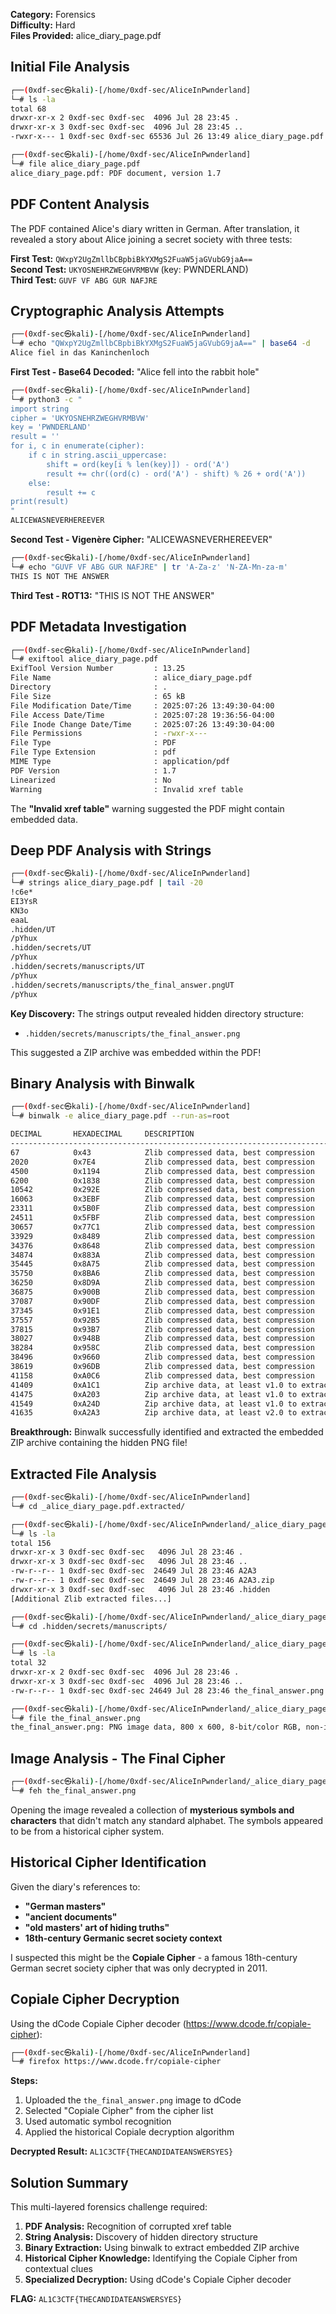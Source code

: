 **Category:** Forensics  
**Difficulty:** Hard  
**Files Provided:** alice_diary_page.pdf

## Initial File Analysis

```bash
┌──(0xdf-sec㉿kali)-[/home/0xdf-sec/AliceInPwnderland]
└─# ls -la
total 68
drwxr-xr-x 2 0xdf-sec 0xdf-sec  4096 Jul 28 23:45 .
drwxr-xr-x 3 0xdf-sec 0xdf-sec  4096 Jul 28 23:45 ..
-rwxr-x--- 1 0xdf-sec 0xdf-sec 65536 Jul 26 13:49 alice_diary_page.pdf

┌──(0xdf-sec㉿kali)-[/home/0xdf-sec/AliceInPwnderland]
└─# file alice_diary_page.pdf
alice_diary_page.pdf: PDF document, version 1.7
```

## PDF Content Analysis

The PDF contained Alice's diary written in German. After translation, it revealed a story about Alice joining a secret society with three tests:

**First Test:** `QWxpY2UgZmllbCBpbiBkYXMgS2FuaW5jaGVubG9jaA==`  
**Second Test:** `UKYOSNEHRZWEGHVRMBVW` (key: PWNDERLAND)  
**Third Test:** `GUVF VF ABG GUR NAFJRE`

## Cryptographic Analysis Attempts

```bash
┌──(0xdf-sec㉿kali)-[/home/0xdf-sec/AliceInPwnderland]
└─# echo "QWxpY2UgZmllbCBpbiBkYXMgS2FuaW5jaGVubG9jaA==" | base64 -d
Alice fiel in das Kaninchenloch
```

**First Test - Base64 Decoded:** "Alice fell into the rabbit hole"

```bash
┌──(0xdf-sec㉿kali)-[/home/0xdf-sec/AliceInPwnderland]
└─# python3 -c "
import string
cipher = 'UKYOSNEHRZWEGHVRMBVW'
key = 'PWNDERLAND'
result = ''
for i, c in enumerate(cipher):
    if c in string.ascii_uppercase:
        shift = ord(key[i % len(key)]) - ord('A')
        result += chr((ord(c) - ord('A') - shift) % 26 + ord('A'))
    else:
        result += c
print(result)
"
ALICEWASNEVERHEREEVER
```

**Second Test - Vigenère Cipher:** "ALICEWASNEVERHEREEVER"

```bash
┌──(0xdf-sec㉿kali)-[/home/0xdf-sec/AliceInPwnderland]
└─# echo "GUVF VF ABG GUR NAFJRE" | tr 'A-Za-z' 'N-ZA-Mn-za-m'
THIS IS NOT THE ANSWER
```

**Third Test - ROT13:** "THIS IS NOT THE ANSWER"

## PDF Metadata Investigation

```bash
┌──(0xdf-sec㉿kali)-[/home/0xdf-sec/AliceInPwnderland]
└─# exiftool alice_diary_page.pdf
ExifTool Version Number         : 13.25
File Name                       : alice_diary_page.pdf
Directory                       : .
File Size                       : 65 kB
File Modification Date/Time     : 2025:07:26 13:49:30-04:00
File Access Date/Time           : 2025:07:28 19:36:56-04:00
File Inode Change Date/Time     : 2025:07:26 13:49:30-04:00
File Permissions                : -rwxr-x---
File Type                       : PDF
File Type Extension             : pdf
MIME Type                       : application/pdf
PDF Version                     : 1.7
Linearized                      : No
Warning                         : Invalid xref table
```

The **"Invalid xref table"** warning suggested the PDF might contain embedded data.

## Deep PDF Analysis with Strings

```bash
┌──(0xdf-sec㉿kali)-[/home/0xdf-sec/AliceInPwnderland]
└─# strings alice_diary_page.pdf | tail -20
!c6e*
EI3YsR
KN3o
eaaL
.hidden/UT
/pYhux
.hidden/secrets/UT
/pYhux  
.hidden/secrets/manuscripts/UT
/pYhux
.hidden/secrets/manuscripts/the_final_answer.pngUT
/pYhux
```

**Key Discovery:** The strings output revealed hidden directory structure:
- `.hidden/secrets/manuscripts/the_final_answer.png`

This suggested a ZIP archive was embedded within the PDF!

## Binary Analysis with Binwalk

```bash
┌──(0xdf-sec㉿kali)-[/home/0xdf-sec/AliceInPwnderland]
└─# binwalk -e alice_diary_page.pdf --run-as=root

DECIMAL       HEXADECIMAL     DESCRIPTION
--------------------------------------------------------------------------------
67            0x43            Zlib compressed data, best compression
2020          0x7E4           Zlib compressed data, best compression
4500          0x1194          Zlib compressed data, best compression
6200          0x1838          Zlib compressed data, best compression
10542         0x292E          Zlib compressed data, best compression
16063         0x3EBF          Zlib compressed data, best compression
23311         0x5B0F          Zlib compressed data, best compression
24511         0x5FBF          Zlib compressed data, best compression
30657         0x77C1          Zlib compressed data, best compression
33929         0x8489          Zlib compressed data, best compression
34376         0x8648          Zlib compressed data, best compression
34874         0x883A          Zlib compressed data, best compression
35445         0x8A75          Zlib compressed data, best compression
35750         0x8BA6          Zlib compressed data, best compression
36250         0x8D9A          Zlib compressed data, best compression
36875         0x900B          Zlib compressed data, best compression
37087         0x90DF          Zlib compressed data, best compression
37345         0x91E1          Zlib compressed data, best compression
37557         0x92B5          Zlib compressed data, best compression
37815         0x93B7          Zlib compressed data, best compression
38027         0x948B          Zlib compressed data, best compression
38284         0x958C          Zlib compressed data, best compression
38496         0x9660          Zlib compressed data, best compression
38619         0x96DB          Zlib compressed data, best compression
41158         0xA0C6          Zlib compressed data, best compression
41409         0xA1C1          Zip archive data, at least v1.0 to extract, name: .hidden/
41475         0xA203          Zip archive data, at least v1.0 to extract, name: .hidden/secrets/
41549         0xA24D          Zip archive data, at least v1.0 to extract, name: .hidden/secrets/manuscripts/
41635         0xA2A3          Zip archive data, at least v2.0 to extract, compressed size: 23240, uncompressed size: 24649, name: .hidden/secrets/manuscripts/the_final_answer.png
```

**Breakthrough:** Binwalk successfully identified and extracted the embedded ZIP archive containing the hidden PNG file!

## Extracted File Analysis

```bash
┌──(0xdf-sec㉿kali)-[/home/0xdf-sec/AliceInPwnderland]
└─# cd _alice_diary_page.pdf.extracted/

┌──(0xdf-sec㉿kali)-[/home/0xdf-sec/AliceInPwnderland/_alice_diary_page.pdf.extracted]
└─# ls -la
total 156
drwxr-xr-x 3 0xdf-sec 0xdf-sec   4096 Jul 28 23:46 .
drwxr-xr-x 3 0xdf-sec 0xdf-sec   4096 Jul 28 23:46 ..
-rw-r--r-- 1 0xdf-sec 0xdf-sec  24649 Jul 28 23:46 A2A3
-rw-r--r-- 1 0xdf-sec 0xdf-sec  24649 Jul 28 23:46 A2A3.zip
drwxr-xr-x 3 0xdf-sec 0xdf-sec   4096 Jul 28 23:46 .hidden
[Additional Zlib extracted files...]

┌──(0xdf-sec㉿kali)-[/home/0xdf-sec/AliceInPwnderland/_alice_diary_page.pdf.extracted]
└─# cd .hidden/secrets/manuscripts/

┌──(0xdf-sec㉿kali)-[/home/0xdf-sec/AliceInPwnderland/_alice_diary_page.pdf.extracted/.hidden/secrets/manuscripts]
└─# ls -la
total 32
drwxr-xr-x 2 0xdf-sec 0xdf-sec  4096 Jul 28 23:46 .
drwxr-xr-x 3 0xdf-sec 0xdf-sec  4096 Jul 28 23:46 ..
-rw-r--r-- 1 0xdf-sec 0xdf-sec 24649 Jul 28 23:46 the_final_answer.png

┌──(0xdf-sec㉿kali)-[/home/0xdf-sec/AliceInPwnderland/_alice_diary_page.pdf.extracted/.hidden/secrets/manuscripts]
└─# file the_final_answer.png
the_final_answer.png: PNG image data, 800 x 600, 8-bit/color RGB, non-interlaced
```

## Image Analysis - The Final Cipher

```bash
┌──(0xdf-sec㉿kali)-[/home/0xdf-sec/AliceInPwnderland/_alice_diary_page.pdf.extracted/.hidden/secrets/manuscripts]
└─# feh the_final_answer.png
```

Opening the image revealed a collection of **mysterious symbols and characters** that didn't match any standard alphabet. The symbols appeared to be from a historical cipher system.

## Historical Cipher Identification

Given the diary's references to:
- **"German masters"** 
- **"ancient documents"**
- **"old masters' art of hiding truths"**
- **18th-century Germanic secret society context**

I suspected this might be the **Copiale Cipher** - a famous 18th-century German secret society cipher that was only decrypted in 2011.

## Copiale Cipher Decryption

Using the dCode Copiale Cipher decoder (https://www.dcode.fr/copiale-cipher):

```bash
┌──(0xdf-sec㉿kali)-[/home/0xdf-sec/AliceInPwnderland]
└─# firefox https://www.dcode.fr/copiale-cipher
```

**Steps:**
1. Uploaded the `the_final_answer.png` image to dCode
2. Selected "Copiale Cipher" from the cipher list
3. Used automatic symbol recognition
4. Applied the historical Copiale decryption algorithm

**Decrypted Result:** `AL1C3CTF{THECANDIDATEANSWERSYES}`

## Solution Summary

This multi-layered forensics challenge required:

1. **PDF Analysis:** Recognition of corrupted xref table
2. **String Analysis:** Discovery of hidden directory structure  
3. **Binary Extraction:** Using binwalk to extract embedded ZIP archive
4. **Historical Cipher Knowledge:** Identifying the Copiale Cipher from contextual clues
5. **Specialized Decryption:** Using dCode's Copiale Cipher decoder

**FLAG:** `AL1C3CTF{THECANDIDATEANSWERSYES}`
